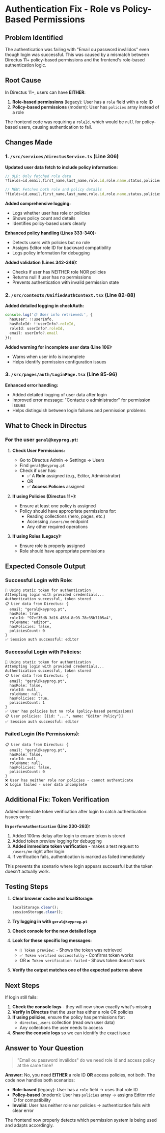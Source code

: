 # Authentication Fix - Role vs Policy-Based Permissions

## Problem Identified

The authentication was failing with "Email ou password inválidos" even though login was successful. This was caused by a mismatch between Directus 11+ policy-based permissions and the frontend's role-based authentication logic.

## Root Cause

In Directus 11+, users can have **EITHER**:
1. **Role-based permissions** (legacy): User has a `role` field with a role ID
2. **Policy-based permissions** (modern): User has `policies` array instead of a role

The frontend code was requiring a `roleId`, which would be `null` for policy-based users, causing authentication to fail.

## Changes Made

### 1. `/src/services/directusService.ts` (Line 306)

**Updated user data fetch to include policy information:**
```typescript
// OLD: Only fetched role data
?fields=id,email,first_name,last_name,role.id,role.name,status,policies

// NEW: Fetches both role and policy details
?fields=id,email,first_name,last_name,role.id,role.name,status,policies.id,policies.name
```

**Added comprehensive logging:**
- Logs whether user has role or policies
- Shows policy count and details
- Identifies policy-based users clearly

**Enhanced policy handling (Lines 333-340):**
- Detects users with policies but no role
- Assigns Editor role ID for backward compatibility
- Logs policy information for debugging

**Added validation (Lines 342-346):**
- Checks if user has NEITHER role NOR policies
- Returns null if user has no permissions
- Prevents authentication with invalid permission state

### 2. `/src/contexts/UnifiedAuthContext.tsx` (Line 82-88)

**Added detailed logging in checkAuth:**
```typescript
console.log('📋 User info retrieved:', { 
  hasUser: !!userInfo, 
  hasRoleId: !!userInfo?.roleId,
  roleId: userInfo?.roleId,
  email: userInfo?.email 
});
```

**Added warning for incomplete user data (Line 106):**
- Warns when user info is incomplete
- Helps identify permission configuration issues

### 3. `/src/pages/auth/LoginPage.tsx` (Line 85-96)

**Enhanced error handling:**
- Added detailed logging of user data after login
- Improved error message: "Contacte o administrador" for permission issues
- Helps distinguish between login failures and permission problems

## What to Check in Directus

### For the user `geral@keyprog.pt`:

1. **Check User Permissions:**
   - Go to Directus Admin → Settings → Users
   - Find `geral@keyprog.pt`
   - Check if user has:
     - ✅ A **Role** assigned (e.g., Editor, Administrator)
     - OR
     - ✅ **Access Policies** assigned

2. **If using Policies (Directus 11+):**
   - Ensure at least one policy is assigned
   - Policy should have appropriate permissions for:
     - Reading collections (hero, pages, etc.)
     - Accessing `/users/me` endpoint
     - Any other required operations

3. **If using Roles (Legacy):**
   - Ensure role is properly assigned
   - Role should have appropriate permissions

## Expected Console Output

### Successful Login with Role:
```
🔑 Using static token for authentication
Attempting login with provided credentials...
Authentication successful, token stored
📋 User data from Directus: {
  email: "geral@keyprog.pt",
  hasRole: true,
  roleId: "97ef35d8-3d16-458d-8c93-78e35b7105a4",
  roleName: "editor",
  hasPolicies: false,
  policiesCount: 0
}
✅ Session auth successful: editor
```

### Successful Login with Policies:
```
🔑 Using static token for authentication
Attempting login with provided credentials...
Authentication successful, token stored
📋 User data from Directus: {
  email: "geral@keyprog.pt",
  hasRole: false,
  roleId: null,
  roleName: null,
  hasPolicies: true,
  policiesCount: 1
}
✅ User has policies but no role (policy-based permissions)
📋 User policies: [{id: "...", name: "Editor Policy"}]
✅ Session auth successful: editor
```

### Failed Login (No Permissions):
```
📋 User data from Directus: {
  email: "geral@keyprog.pt",
  hasRole: false,
  roleId: null,
  roleName: null,
  hasPolicies: false,
  policiesCount: 0
}
❌ User has neither role nor policies - cannot authenticate
❌ Login failed - user data incomplete
```

## Additional Fix: Token Verification

Added immediate token verification after login to catch authentication issues early:

**In `performAuthentication` (Line 230-263):**
1. Added 100ms delay after login to ensure token is stored
2. Added token preview logging for debugging
3. **Added immediate token verification** - makes a test request to `/users/me` right after login
4. If verification fails, authentication is marked as failed immediately

This prevents the scenario where login appears successful but the token doesn't actually work.

## Testing Steps

1. **Clear browser cache and localStorage:**
   ```javascript
   localStorage.clear();
   sessionStorage.clear();
   ```

2. **Try logging in with `geral@keyprog.pt`**

3. **Check console for the new detailed logs**

4. **Look for these specific log messages:**
   - `🔑 Token preview:` - Shows the token was retrieved
   - `✅ Token verified successfully` - Confirms token works
   - OR `❌ Token verification failed` - Shows token doesn't work

5. **Verify the output matches one of the expected patterns above**

## Next Steps

If login still fails:

1. **Check the console logs** - they will now show exactly what's missing
2. **Verify in Directus** that the user has either a role OR policies
3. **If using policies**, ensure the policy has permissions for:
   - `directus_users` collection (read own user data)
   - Any collections the user needs to access
4. **Share the console logs** so we can identify the exact issue

## Answer to Your Question

> "Email ou password inválidos" do we need role id and access policy at the same time?

**Answer:** No, you need **EITHER** a role ID **OR** access policies, not both. The code now handles both scenarios:

- **Role-based** (legacy): User has a `role` field → uses that role ID
- **Policy-based** (modern): User has `policies` array → assigns Editor role ID for compatibility
- **Invalid**: User has neither role nor policies → authentication fails with clear error

The frontend now properly detects which permission system is being used and adapts accordingly.

